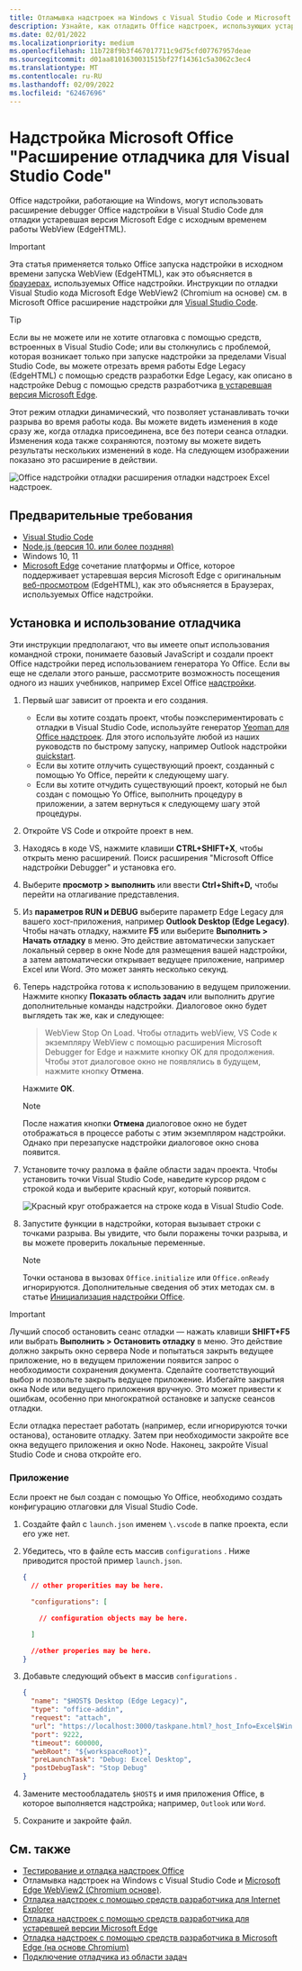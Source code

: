 ```yaml
---
title: Отламывка надстроек на Windows с Visual Studio Code и Microsoft Edge WebView (EdgeHTML)
description: Узнайте, как отладить Office надстроек, использующих устаревшая версия Microsoft Edge WebView (EdgeHTML) с помощью расширения Office надстройки Debugger в VS Code.
ms.date: 02/01/2022
ms.localizationpriority: medium
ms.openlocfilehash: 11b728f9b3f467017711c9d75cfd07767957deae
ms.sourcegitcommit: d01aa8101630031515bf27f14361c5a3062c3ec4
ms.translationtype: MT
ms.contentlocale: ru-RU
ms.lasthandoff: 02/09/2022
ms.locfileid: "62467696"
---
```

# <a name="microsoft-office-add-in-debugger-extension-for-visual-studio-code"></a>Надстройка Microsoft Office "Расширение отладчика для Visual Studio Code"

Office надстройки, работающие на Windows, могут использовать расширение debugger Office надстройки в Visual Studio Code для отладки устаревшая версия Microsoft Edge с исходным временем работы WebView (EdgeHTML). 

> [!IMPORTANT]
> Эта статья применяется только Office запуска надстройки в исходном времени запуска WebView (EdgeHTML), как это объясняется в [браузерах](../concepts/browsers-used-by-office-web-add-ins.md), используемых Office надстройки. Инструкции по отладки Visual Studio кода Microsoft Edge WebView2 (Chromium на основе) см. в Microsoft Office расширение надстройки для [Visual Studio Code](debug-desktop-using-edge-chromium.md).

> [!TIP]
> Если вы не можете или не хотите отлаговка с помощью средств, встроенных в Visual Studio Code; или вы столкнулись с проблемой, которая возникает только при запуске надстройки за пределами Visual Studio Code, вы можете отрезать время работы Edge Legacy (EdgeHTML) с помощью средств разработки Edge Legacy, как описано в надстройке Debug с помощью средств разработчика [в устаревшая версия Microsoft Edge](debug-add-ins-using-devtools-edge-legacy.md).

Этот режим отладки динамический, что позволяет устанавливать точки разрыва во время работы кода. Вы можете видеть изменения в коде сразу же, когда отладка присоединена, все без потери сеанса отладки. Изменения кода также сохраняются, поэтому вы можете видеть результаты нескольких изменений в коде. На следующем изображении показано это расширение в действии.

![Office надстройки отладки расширения отладки надстроек Excel надстроек.](../images/vs-debugger-extension-for-office-addins.jpg)

## <a name="prerequisites"></a>Предварительные требования

- [Visual Studio Code](https://code.visualstudio.com/)
- [Node.js (версия 10. или более поздняя)](https://nodejs.org/)
- Windows 10, 11
- [Microsoft Edge](https://www.microsoft.com/edge) сочетание платформы и Office, которое поддерживает устаревшая версия Microsoft Edge с оригинальным [веб-просмотром](../concepts/browsers-used-by-office-web-add-ins.md) (EdgeHTML), как это объясняется в Браузерах, используемых Office надстройки.

## <a name="install-and-use-the-debugger"></a>Установка и использование отладчика

Эти инструкции предполагают, что вы имеете опыт использования командной строки, понимаете базовый JavaScript и создали проект Office надстройки перед использованием генератора Yo Office. Если вы еще не сделали этого раньше, рассмотрите возможность посещения одного из наших учебников, например Excel Office [надстройки](../tutorials/excel-tutorial.md).

1. Первый шаг зависит от проекта и его создания.

   - Если вы хотите создать проект, чтобы поэкспериментировать с отладки в Visual Studio Code, используйте генератор [Yeoman для Office надстроек](https://github.com/OfficeDev/generator-office). Для этого используйте любой из наших руководств по быстрому запуску, например Outlook надстройки [quickstart](../quickstarts/outlook-quickstart.md). 
   - Если вы хотите отлучить существующий проект, созданный с помощью Yo Office, перейти к следующему шагу.
   - Если вы хотите отчудить существующий проект, который не был создан с помощью Yo Office, выполнить процедуру в приложении, [](#appendix) а затем вернуться к следующему шагу этой процедуры.


1. Откройте VS Code и откройте проект в нем. 

1. Находясь в коде VS, нажмите клавиши **CTRL+SHIFT+X**, чтобы открыть меню расширений. Поиск расширения "Microsoft Office надстройки Debugger" и установка его.

1. Выберите  **просмотр > выполнить** или ввести **Ctrl+Shift+D,** чтобы перейти на отлагивание представления.

1. Из **параметров RUN и DEBUG** выберите параметр Edge Legacy для вашего хост-приложения, например **Outlook Desktop (Edge Legacy)**. Чтобы начать отладку, нажмите **F5** или выберите **Выполнить > Начать отладку** в меню. Это действие автоматически запускает локальный сервер в окне Node для размещения вашей надстройки, а затем автоматически открывает ведущее приложение, например Excel или Word. Это может занять несколько секунд.

1. Теперь надстройка готова к использованию в ведущем приложении. Нажмите кнопку **Показать область задач** или выполнить другие дополнительные команды надстройки. Диалоговое окно будет выглядеть так же, как и следующее:

   > WebView Stop On Load.
   > Чтобы отладить webView, VS Code к экземпляру WebView с помощью расширения Microsoft Debugger for Edge и нажмите кнопку ОК для продолжения. Чтобы этот диалоговое окно не появлялись в будущем, нажмите кнопку **Отмена**.

   Нажмите **ОК**.

   > [!NOTE]
   > После нажатия кнопки **Отмена** диалоговое окно не будет отображаться в процессе работы с этим экземпляром надстройки. Однако при перезапуске надстройки диалоговое окно снова появится.

1. Установите точку разлома в файле области задач проекта. Чтобы установить точки Visual Studio Code, наведите курсор рядом с строкой кода и выберите красный круг, который появится.

    ![Красный круг отображается на строке кода в Visual Studio Code.](../images/set-breakpoint.jpg)

1. Запустите функции в надстройки, которая вызывает строки с точками разрыва. Вы увидите, что были поражены точки разрыва, и вы можете проверить локальные переменные.

   > [!NOTE]
   > Точки останова в вызовах `Office.initialize` или `Office.onReady` игнорируются. Дополнительные сведения об этих методах см. в статье [Инициализация надстройки Office](../develop/initialize-add-in.md).

> [!IMPORTANT]
> Лучший способ остановить сеанс отладки — нажать клавиши **SHIFT+F5** или выбрать **Выполнить > Остановить отладку** в меню. Это действие должно закрыть окно сервера Node и попытаться закрыть ведущее приложение, но в ведущем приложении появится запрос о необходимости сохранения документа. Сделайте соответствующий выбор и позвольте закрыть ведущее приложение. Избегайте закрытия окна Node или ведущего приложения вручную. Это может привести к ошибкам, особенно при многократной остановке и запуске сеансов отладки.
>
> Если отладка перестает работать (например, если игнорируются точки останова), остановите отладку. Затем при необходимости закройте все окна ведущего приложения и окно Node. Наконец, закройте Visual Studio Code и снова откройте его.

### <a name="appendix"></a>Приложение

Если проект не был создан с помощью Yo Office, необходимо создать конфигурацию отлаговки для Visual Studio Code. 

1. Создайте файл с `launch.json` именем `\.vscode` в папке проекта, если его уже нет. 
1. Убедитесь, что в файле есть массив `configurations` . Ниже приводится простой пример `launch.json`.

    ```json
    {
      // other properities may be here.

      "configurations": [

        // configuration objects may be here.

      ]

      //other properies may be here.
    }
    ```

1. Добавьте следующий объект в массив `configurations` .

    ```json
    {
      "name": "$HOST$ Desktop (Edge Legacy)",
      "type": "office-addin",
      "request": "attach",
      "url": "https://localhost:3000/taskpane.html?_host_Info=Excel$Win32$16.01$en-US$$$$0",
      "port": 9222,
      "timeout": 600000,
      "webRoot": "${workspaceRoot}",
      "preLaunchTask": "Debug: Excel Desktop",
      "postDebugTask": "Stop Debug"
    }
    ```

1. Замените местообладатель `$HOST$` и имя приложения Office, в которое выполняется надстройка; например, `Outlook` или `Word`.
1. Сохраните и закройте файл.

## <a name="see-also"></a>См. также

- [Тестирование и отладка надстроек Office](test-debug-office-add-ins.md)
- Отламывка надстроек на Windows с Visual Studio Code и [Microsoft Edge WebView2 (Chromium основе)](debug-desktop-using-edge-chromium.md).
- [Отладка надстроек с помощью средств разработчика для Internet Explorer](debug-add-ins-using-f12-tools-ie.md)
- [Отладка надстроек с помощью средств разработчика для устаревшей версии Microsoft Edge](debug-add-ins-using-devtools-edge-legacy.md)
- [Отладка надстроек с помощью средств разработчика в Microsoft Edge (на основе Chromium)](debug-add-ins-using-devtools-edge-chromium.md)
- [Подключение отладчика из области задач](attach-debugger-from-task-pane.md)
